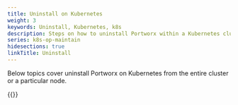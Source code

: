 ```yaml
---
title: Uninstall on Kubernetes
weight: 3
keywords: Uninstall, Kubernetes, k8s
description: Steps on how to uninstall Portworx within a Kubernetes cluster
series: k8s-op-maintain
hidesections: true
linkTitle: Uninstall
---
```


Below topics cover uninstall Portworx on Kubernetes from the entire cluster or a particular node.

{{<homelist series="k8s-uninstall">}}
